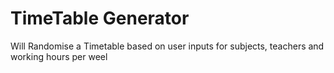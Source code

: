 # TimeTable Generator
 Will Randomise a Timetable based on user inputs for subjects, teachers and working hours per weel
